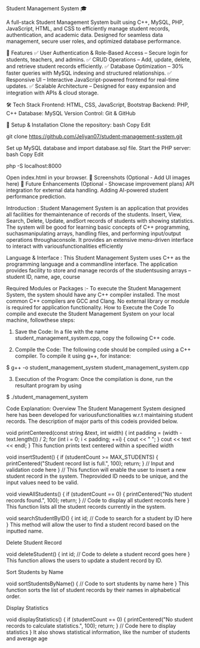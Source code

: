 Student Management System 🎓

A full-stack Student Management System built using C++, MySQL, PHP, JavaScript, HTML, and CSS to efficiently manage student records, authentication, and academic data. Designed for seamless data management, secure user roles, and optimized database performance.

🚀 Features
✅ User Authentication & Role-Based Access – Secure login for students, teachers, and admins.
✅ CRUD Operations – Add, update, delete, and retrieve student records efficiently.
✅ Database Optimization – 30% faster queries with MySQL indexing and structured relationships.
✅ Responsive UI – Interactive JavaScript-powered frontend for real-time updates.
✅ Scalable Architecture – Designed for easy expansion and integration with APIs & cloud storage.

🛠 Tech Stack
Frontend: HTML, CSS, JavaScript, Bootstrap
Backend: PHP, C++
Database: MySQL
Version Control: Git & GitHub

🔧 Setup & Installation
Clone the repository:
bash
Copy
Edit

git clone https://github.com/Jeliyan07/student-management-system.git

Set up MySQL database and import database.sql file.
Start the PHP server:
bash
Copy
Edit

php -S localhost:8000  

Open index.html in your browser.
📸 Screenshots (Optional - Add UI images here)
📌 Future Enhancements (Optional - Showcase improvement plans)
API integration for external data handling.
Adding AI-powered student performance prediction.


Introduction :
Student Management System is an application that provides all facilities for themaintenance of records of the students. Insert, View, Search, Delete, Update, andSort  records of students with showing statistics. The system will be good for learning basic concepts of C++ programming, suchasmanipulating arrays, handling files, and performing input/output operations throughaconsole. It provides an extensive menu-driven interface to interact with variousfunctionalities efficiently

Language & Interface :
This Student Management System uses C++ as the programming language and a commandline interface. The application provides facility to store and manage records of the studentsusing arrays – student ID, name, age, course

Required Modules or Packages :-
To execute the Student Management System, the system should have any C++ compiler installed. The most common C++ compilers are GCC and Clang. No external library or module is required for application functionality. How to Execute the Code To compile and execute the Student Management System on your local machine, followthese steps:
1. Save the Code: In a file with the name student_management_system.cpp, copy the following C++ code.

2. Compile the Code: The following code should be compiled using a C++ compiler. To compile it using g++, for instance:

$ g++ -o student_management_system student_management_system.cpp

3. Execution of the Program: Once the compilation is done, run the resultant program by using

$ ./student_management_system

Code Explanation:
Overview
The Student Management System designed here has been developed for variousfunctionalities w.r.t maintaining student records. The description of major parts of this codeis provided below.

void printCentered(const string &text, int width) {
    int padding = (width - text.length()) / 2;
    for (int i = 0; i < padding; ++i) {
        cout << " ";
    }
    cout << text << endl;
}
This function prints text centered within a specified width

void insertStudent() {
    if (studentCount >= MAX_STUDENTS) {
        printCentered("Student record list is full.", 100);
        return;
    }
    // Input and validation code here
}
// This function will enable the user to insert a new student record in the system. Theprovided ID needs to be unique, and the input values need to be valid.

void viewAllStudents() {
    if (studentCount == 0) {
        printCentered("No student records found.", 100);
        return;
    }
    // Code to display all student records here
}
This function lists all the student records currently in the system.

void searchStudentByID() {
    int id;
    // Code to search for a student by ID here
}
This method will allow the user to find a student record based on the inputted name.

Delete Student Record

void deleteStudent() {
    int id;
    // Code to delete a student record goes here
}
This function allows the users to update a student record by ID.

Sort Students by Name

void sortStudentsByName() {
    // Code to sort students by name here
}
This function sorts the list of student records by their names in alphabetical order.

Display Statistics

void displayStatistics() {
    if (studentCount == 0) {
        printCentered("No student records to calculate statistics.", 100);
        return;
    }
    // Code here to display statistics
}
It also shows statistical information, like the number of students and average age


